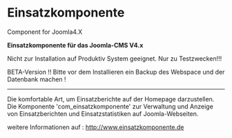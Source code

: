 # Einsatzkomponente

Component for Joomla4.X

<b>Einsatzkomponente für das Joomla-CMS V4.x</b>

Nicht zur Installation auf Produktiv System geeignet. Nur zu Testzwecken!!!

BETA-Version !! 
Bitte vor dem Installieren ein Backup des Webspace und der Datenbank machen !

---

Die komfortable Art, um Einsatzberichte auf der Homepage darzustellen.
Die Komponente 'com_einsatzkomponente' zur Verwaltung und Anzeige von Einsatzberichten und Einsatzstatistiken auf Joomla-Webseiten.

weitere Informationen auf : http://www.einsatzkomponente.de
